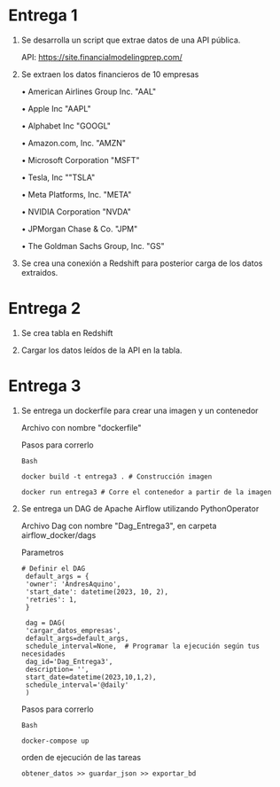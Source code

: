 # Entrega 1

1) Se desarrolla un script que extrae datos de una API pública.
    
      API: https://site.financialmodelingprep.com/

2) Se extraen los datos financieros de 10 empresas
   
    • American Airlines Group Inc. "AAL"

    • Apple Inc "AAPL"

    • Alphabet Inc "GOOGL"

    • Amazon.com, Inc. "AMZN"

    • Microsoft Corporation "MSFT"

    • Tesla, Inc ""TSLA"

    • Meta Platforms, Inc. "META"

    • NVIDIA Corporation "NVDA"

    • JPMorgan Chase & Co. "JPM"

    • The Goldman Sachs Group, Inc. "GS"


3) Se crea una conexión a Redshift para posterior carga de los datos extraidos.

# Entrega 2

1) Se crea tabla en Redshift

3) Cargar los datos leídos de la API en la tabla.

# Entrega 3

1) Se entrega un dockerfile para crear una imagen y un contenedor
   

   Archivo con nombre "dockerfile"


   Pasos para correrlo

       Bash
   
       docker build -t entrega3 . # Construcción imagen
   
       docker run entrega3 # Corre el contenedor a partir de la imagen

3) Se entrega un DAG de Apache Airflow utilizando PythonOperator

   Archivo Dag con nombre "Dag_Entrega3", en carpeta airflow_docker/dags

   Parametros

       # Definir el DAG
        default_args = {
        'owner': 'AndresAquino',
        'start_date': datetime(2023, 10, 2),
        'retries': 1,
        }

        dag = DAG(
        'cargar_datos_empresas',
        default_args=default_args,
        schedule_interval=None,  # Programar la ejecución según tus necesidades
        dag_id='Dag_Entrega3',
        description= '',
        start_date=datetime(2023,10,1,2),
        schedule_interval='@daily'
        )

   Pasos para correrlo
   
       Bash
   
       docker-compose up
   
   orden de ejecución de las tareas
       
       obtener_datos >> guardar_json >> exportar_bd
